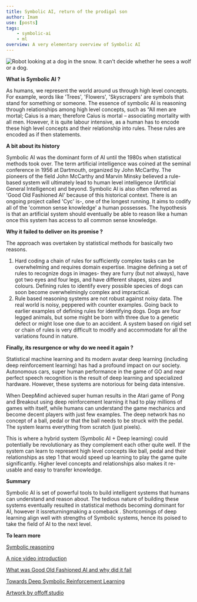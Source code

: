 ```yaml
---
title: Symbolic AI, return of the prodigal son
author: Imam
use: [posts]
tags:
    - symbolic-ai
    - ml
overview: A very elementary overview of Symbolic AI
---
```


![Robot looking at a dog in the snow. It can't decide whether he sees a wolf or a dog.](/blog/images/Symbolic-AI.png)

**What is Symbolic AI ?** 

As humans, we represent the world around us through high level concepts. For example,  words like 'Trees', 'Flowers', 'Skyscrapers' are symbols that stand for something or someone.  The essence of symbolic AI is reasoning through relationships among high level concepts, such as “All men are mortal; Caius is a man; therefore Caius is mortal – associating mortality with all men. However, it is quite labour  intensive, as a human has to encode these high level concepts and their relationship into rules. These rules are encoded as if then statements.

**A bit about its history** 

Symbolic AI was the dominant form of AI until the 1980s when statistical methods took over. The term artificial intelligence was coined at the seminal conference in 1956 at Dartmouth, organized by John McCarthy. The pioneers of the field John McCarthy and Marvin Minsky believed a rule-based system will ultimately lead to human level intelligence (Artificial General Intelligence) and beyond. Symbolic AI is also often referred as 'Good Old Fashioned AI' because of this historical context. There is an ongoing project called 'Cyc' is-, one of the longest running. It aims to codify all of the 'common sense knowledge' a human possesses. The hypothesis is that an artificial system should eventually be able to reason like a human once this system has access to all common sense knowledge.

**Why it failed to deliver on its promise ?**

The approach was overtaken by statistical methods for basically two reasons.

1.	Hard coding a chain of rules for sufficiently complex tasks can be overwhelming and requires domain expertise. Imagine defining a set of rules to recognize dogs in images-  they are furry (but not always), have got two eyes and four legs, and have different shapes, sizes and colours. Defining rules to identify every possible species of dogs can soon become overwhelmingly complex and impractical.
2.	Rule based reasoning systems are not robust against noisy data. The real world is noisy, peppered with counter examples. Going back to earlier examples of defining rules for identifying dogs. Dogs are four legged animals, but some might be born with three due to a genetic defect or might lose one due to an accident. A system based on rigid set or chain of rules is very difficult to modify and accommodate for all the variations found in nature.

**Finally, its resurgence or why do we need it again ?**

Statistical machine learning and its modern avatar deep learning (including deep reinforcement learning) has had a profound impact on our society. Autonomous cars, super human performance in the game of GO and near perfect speech recognition is the result of deep learning and specialized hardware. However, these systems are notorious for being data intensive. 

When DeepMind achieved super human results in the Atari game of  Pong and Breakout using deep reinforcement learning it had to play millions of games with itself, while humans can understand the game mechanics and become decent players with just few examples. The deep network has no concept of a ball, pedal or that the ball needs to be struck with the pedal. The system learns everything from scratch (just pixels).

This is where a hybrid system (Symbolic AI + Deep learning) could potentially be revolutionary as they complement each other quite well. If the system can learn to represent high level concepts like ball, pedal and their relationships as step 1 that would speed up learning to play the game quite significantly. Higher level concepts and relationships also makes it re-usable and easy to transfer knowledge.

**Summary**

Symbolic AI is set of powerful tools to build intelligent systems that humans can understand and reason about. The tedious nature of building these systems eventually resulted in statistical methods becoming dominant for AI, however it issreturningmaking a comeback . Shortcomings of deep learning align well with strengths of Symbolic systems, hence its poised to take the field of AI to the next level.

**To learn more**

[Symbolic reasoning](https://skymind.ai/wiki/symbolic-reasoning)

[A nice video introduction](https://www.youtube.com/watch?v=iiMCOIGWcok)

[What was Good Old Fashioned AI and why did it fail](https://www.reddit.com/r/artificial/comments/ziw60/what_was_gofai_and_why_did_it_fail/c6531lf/)

[Towards Deep Symbolic Reinforcement Learning](https://arxiv.org/pdf/1609.05518.pdf)

[Artwork by offoff.studio](https://offoff.studio/)




